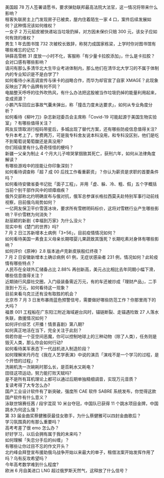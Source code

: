 美国超 78 万人签署请愿书，要求弹劾联邦最高法院大法官，这一情况将带来什么影响？  
租客失联房主上门发现房子已被卖，屋内住着陌生一家 4 口，案件后续发展如何？这种情况该如何维权？  
一女子 2 万元貂皮被快递站当垃圾扔掉，对方因未保价只赔 300 元，该女子应如何有效的维权？  
男生 1 年去图书馆 732 次被校长致辞，称努力成国家栋梁，上学时你对图书馆有哪些难忘的记忆？  
钟薛高雪糕 31 度放一小时不化，客服称「有少量卡拉胶添加」，什么是卡拉胶？会对口感有哪些影响？  
请问有那么多清华北大生毕业考进体制内，那么他们在清华北大学习的不属于体制内的专业知识是不是白学了?  
如何看待小米高调宣传与徕卡的战略合作，而华为却官宣了自家 XMAGE？此现象反映出了两个品牌有何不同？  
电脑整天呼呼的往外吹热风，有什么办法把这股被当作垃圾扔掉的能量利用起来，变成资源？  
小鹏汽车回应出事故气囊未弹出，称「撞击力度未达要求」，如何从专业角度分析？  
如何看待《柳叶刀》杂志新冠委员会主席称「Covid-19 可能起源于美国生物实验室」？有哪些值得关注？  
网友反馈取消行程码带星后，多城出现了替代方案，还有哪些防疫信息值得关注?  
专升本考上了，学费两万，可是我专科舍友说本科没用，和专科没区别，他们是吃不到葡萄说葡萄酸还是真没用?  
你们班级里有什么奇奇怪怪的梗吗？  
新疆一父亲为制止 4 个月大儿子啼哭掌掴致其死亡，获刑六年，如何从法律角度解读？  
有哪些游戏中的技能让你印象深刻？  
如何看待调查称「超 7 成 00 后找工作看重薪资」？你认为薪资是求职的首要条件吗？  
如何看待安徽省委书记批「面子工程」，并用「虚、躲、冷、粗、假」五个字概括当前个别干部作风中的顽瘴痼疾？  
俄外交部称北约明确宣布与俄对抗，俄军总参谋长格拉西莫夫赴特别军事行动前线视察，目前俄乌局势如何？  
一亿网友保卫平价雪莲冰块，要求所有雪糕明码标价，这将对雪糕行业产生哪些影响？平价雪糕为何消失？  
赵丽颖的新剧《幸福到万家》为什么没火？  
现实中有《楚门的世界》吗?  
7 月 2 日江苏新增本土病例「3+56」，目前疫情情况如何？  
如何看待美国一素食主义母亲长期喂婴儿果蔬致其饿死？长期吃素对身体有哪些影响？  
如何评价《原神》2.8 版本迪卢克新皮肤殷红终夜？  
7 月 2 日安徽新增本土确诊病例 61 例，无症状感染者 231 例，情况如何？此轮疫情有哪些特点？  
人民币在全球外汇储备占比 2.88% 再创新高，美元占比相比去年同期小幅下滑，哪些信息值得关注？  
近期骑行风靡社交圈，入门级装备需近万元，有的车还被炒成「理财产品」，二手涨到十万元，如何看待这一现象？  
目前来看乌克兰还有没有取胜的机会？  
北京市 7 月 3 日发布暴雨蓝色预警信号，需要做好哪些防范工作？你那里雨下的大吗？  
福景 001 工程船在广东阳江附近海域避台风时，锚链断裂、走锚遇险致 27 人落水失联，救援情况如何？  
如何评价综艺《开播！情景喜剧》第八期?  
如何真正地活在当下，完全关注于此刻？  
倘若你是一个亚空间恶魔，你可以控制地球上的三种动物（除了人类），任务则是毁灭人类，那么你会如何行动?  
如何看待美军表态下一代战机进入制造阶段？  
如何理解宋丹丹在《我在人艺学表演》中说的演员「演戏不是一个学习的过程，是个开悟的过程」？  
洗碗机洗一次碗耗时那么长，是否耗水又耗电？  
田径这项运动，努力能打败天赋吗?  
是不是所有耳机理论上都可以通过后期单独精细调音，实现万元音质？  
复读考得了大专怎么办?  
国产工业设计软件有了新突破，强度所 CAE 软件 SABRE 系统发布，你觉得这款国产软件有什么意义？  
泳联世锦赛任茜 / 段宇混双 10 米台夺冠，中国队已获得 11 个跳水项目金牌，中国跳水为何这么强？  
第 33 届金曲奖蔡健雅获最佳女歌手，为什么蔡健雅可以四封金曲歌后？  
学习氛围真的有那么重要吗？  
高考考差了很 emo 怎么办？  
好好学习，以后会拥有属于我的未来吗？  
如何理解「失恋分手后的纠缠」？  
有哪些让你过目不忘的作文开头？  
北约峰会拜登宣布援助俄乌战争开始以来最大的单子，租借法案开始发挥作用了吗？乌有反攻希望吗？  
今年高考数学难到什么程度?  
欧洲 6 月自美进口 LNG 超过俄罗斯天然气，这释放了什么信号？  
